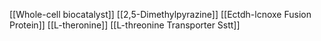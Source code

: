 [[Whole-cell biocatalyst]]
[[2,5-Dimethylpyrazine]]
[[Ectdh-lcnoxe Fusion Protein]]
[[L-theronine]]
[[L-threonine Transporter Sstt]]
